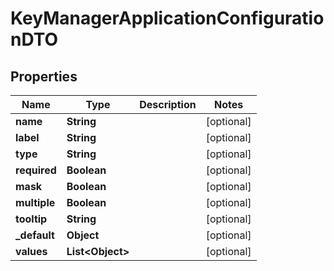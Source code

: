 
# KeyManagerApplicationConfigurationDTO

## Properties
Name | Type | Description | Notes
------------ | ------------- | ------------- | -------------
**name** | **String** |  |  [optional]
**label** | **String** |  |  [optional]
**type** | **String** |  |  [optional]
**required** | **Boolean** |  |  [optional]
**mask** | **Boolean** |  |  [optional]
**multiple** | **Boolean** |  |  [optional]
**tooltip** | **String** |  |  [optional]
**_default** | **Object** |  |  [optional]
**values** | **List&lt;Object&gt;** |  |  [optional]



